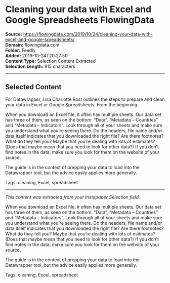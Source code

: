 # Cleaning your data with Excel and Google Spreadsheets FlowingData

**Source:** https://flowingdata.com/2019/10/24/cleaning-your-data-with-excel-and-google-spreadsheets/  
**Domain:** flowingdata.com  
**Folder:** Feedly  
**Added:** 2019-10-24T20:27:50  
**Content Type:** Selection Content Extracted  
**Selection Length:** 915 characters  


---

## Selected Content

For Datawrapper, Lisa Charlotte Rost outlines the steps to prepare and clean your data in Excel or Google Spreadsheets. From the beginning:

When you download an Excel file, it often has multiple sheets. Our data set has three of them, as seen on the bottom: “Data”, “Metadata – Countries” and “Metadata – Indicators”. Look through all of your sheets and make sure you understand what you’re seeing there. Do the headers, file name and/or data itself indicates that you downloaded the right file? Are there footnotes? What do they tell you? Maybe that you’re dealing with lots of estimates? (Does that maybe mean that you need to look for other data?) If you don’t find notes in the data, make sure you look for them on the website of your source.

The guide is in the context of prepping your data to load into the Datawrapper tool, but the advice easily applies more generally.

Tags: cleaning, Excel, spreadsheet

---

*This content was extracted from your Instapaper Selection field.*

When you download an Excel file, it often has multiple sheets. Our data set has three of them, as seen on the bottom: “Data”, “Metadata – Countries” and “Metadata – Indicators”. Look through all of your sheets and make sure you understand what you’re seeing there. Do the headers, file name and/or data itself indicates that you downloaded the right file? Are there footnotes? What do they tell you? Maybe that you’re dealing with lots of estimates? (Does that maybe mean that you need to look for other data?) If you don’t find notes in the data, make sure you look for them on the website of your source.

The guide is in the context of prepping your data to load into the Datawrapper tool, but the advice easily applies more generally.

Tags: cleaning, Excel, spreadsheet
